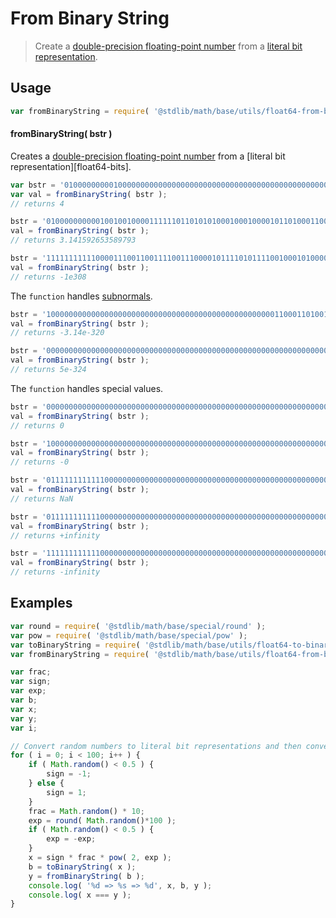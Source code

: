 From Binary String
===
> Create a [double-precision floating-point number][ieee754] from a [literal bit representation][binary-string].

<!-- <usage> -->
## Usage

``` javascript
var fromBinaryString = require( '@stdlib/math/base/utils/float64-from-binary-string' );
```

#### fromBinaryString( bstr )

Creates a [double-precision floating-point number][ieee754] from a [literal bit representation][float64-bits].

``` javascript
var bstr = '0100000000010000000000000000000000000000000000000000000000000000';
var val = fromBinaryString( bstr );
// returns 4

bstr = '0100000000001001001000011111101101010100010001000010110100011000';
val = fromBinaryString( bstr );
// returns 3.141592653589793

bstr = '1111111111100001110011001111001110000101111010111100100010100000';
val = fromBinaryString( bstr );
// returns -1e308
```

The `function` handles [subnormals][subnormals].

``` javascript
bstr = '1000000000000000000000000000000000000000000000000001100011010011';
val = fromBinaryString( bstr );
// returns -3.14e-320

bstr = '0000000000000000000000000000000000000000000000000000000000000001';
val = fromBinaryString( bstr );
// returns 5e-324
```

The `function` handles special values.

``` javascript
bstr = '0000000000000000000000000000000000000000000000000000000000000000';
val = fromBinaryString( bstr );
// returns 0

bstr = '1000000000000000000000000000000000000000000000000000000000000000';
val = fromBinaryString( bstr );
// returns -0

bstr = '0111111111111000000000000000000000000000000000000000000000000000';
val = fromBinaryString( bstr );
// returns NaN

bstr = '0111111111110000000000000000000000000000000000000000000000000000';
val = fromBinaryString( bstr );
// returns +infinity

bstr = '1111111111110000000000000000000000000000000000000000000000000000';
val = fromBinaryString( bstr );
// returns -infinity
```
<!-- </usage> -->

<!-- <examples> -->
## Examples

``` javascript
var round = require( '@stdlib/math/base/special/round' );
var pow = require( '@stdlib/math/base/special/pow' );
var toBinaryString = require( '@stdlib/math/base/utils/float64-to-binary-string' );
var fromBinaryString = require( '@stdlib/math/base/utils/float64-from-binary-string' );

var frac;
var sign;
var exp;
var b;
var x;
var y;
var i;

// Convert random numbers to literal bit representations and then convert them back...
for ( i = 0; i < 100; i++ ) {
	if ( Math.random() < 0.5 ) {
		sign = -1;
	} else {
		sign = 1;
	}
	frac = Math.random() * 10;
	exp = round( Math.random()*100 );
	if ( Math.random() < 0.5 ) {
		exp = -exp;
	}
	x = sign * frac * pow( 2, exp );
	b = toBinaryString( x );
	y = fromBinaryString( b );
	console.log( '%d => %s => %d', x, b, y );
	console.log( x === y );
}
```
<!-- </examples> -->

<!-- <links> -->
[ieee754]: https://en.wikipedia.org/wiki/IEEE_754-1985
[subnormals]: https://en.wikipedia.org/wiki/Denormal_number
<!-- FIXME -->
[binary-string]: https://github.com/math-io/float64-bits
<!-- </links> -->
